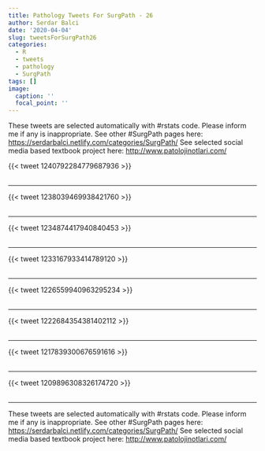 ```yaml
---
title: Pathology Tweets For SurgPath - 26
author: Serdar Balci
date: '2020-04-04'
slug: tweetsForSurgPath26
categories:
  - R
  - tweets
  - pathology
  - SurgPath
tags: []
image:
  caption: ''
  focal_point: ''
---
```



These tweets are selected automatically with #rstats code. Please inform me if any is inappropriate.
See other #SurgPath pages here: https://serdarbalci.netlify.com/categories/SurgPath/ 
See selected social media based textbook project here: http://www.patolojinotlari.com/

{{< tweet 1240792284779687936 >}}
<br>
<br>
<hr>
{{< tweet 1238039469938421760 >}}
<br>
<br>
<hr>
{{< tweet 1234874417940840453 >}}
<br>
<br>
<hr>
{{< tweet 1233167933414789120 >}}
<br>
<br>
<hr>
{{< tweet 1226559940963295234 >}}
<br>
<br>
<hr>
{{< tweet 1222684354381402112 >}}
<br>
<br>
<hr>
{{< tweet 1217839300676591616 >}}
<br>
<br>
<hr>
{{< tweet 1209896308326174720 >}}
<br>
<br>
<hr>


These tweets are selected automatically with #rstats code. Please inform me if any is inappropriate.
See other #SurgPath pages here: https://serdarbalci.netlify.com/categories/SurgPath/ 
See selected social media based textbook project here: http://www.patolojinotlari.com/

